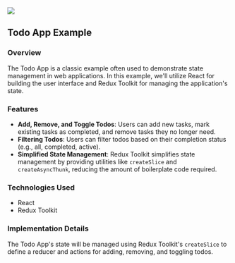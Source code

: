 <img src="https://res.cloudinary.com/practicaldev/image/fetch/s--ozXxjPNy--/c_limit%2Cf_auto%2Cfl_progressive%2Cq_66%2Cw_880/https://dev-to-uploads.s3.amazonaws.com/uploads/articles/599s64sywyy9dvnxex51.gif">

## Todo App Example

### Overview

The Todo App is a classic example often used to demonstrate state management in web applications. In this example, we'll utilize React for building the user interface and Redux Toolkit for managing the application's state.

### Features

- **Add, Remove, and Toggle Todos**: Users can add new tasks, mark existing tasks as completed, and remove tasks they no longer need.
- **Filtering Todos**: Users can filter todos based on their completion status (e.g., all, completed, active).
- **Simplified State Management**: Redux Toolkit simplifies state management by providing utilities like `createSlice` and `createAsyncThunk`, reducing the amount of boilerplate code required.

### Technologies Used

- React
- Redux Toolkit

### Implementation Details

The Todo App's state will be managed using Redux Toolkit's `createSlice` to define a reducer and actions for adding, removing, and toggling todos.
